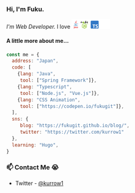 ### Hi, I'm Fuku. 

<p><em>I'm Web Developer.</em>
 I love <img src="./lang.png" width="100"></p>

#### A little more about me...
```javascript
const me = {
  address: "Japan",
  code: [
    {lang: "Java",
     tool: ["Spring Framework"]},
    {lang: "Typescript",
     tool: ["Node.js", "Vue.js"]},
    {lang: "CSS Animation",
     tool: ["https://codepen.io/fukugit"]},
  ],
  sns: {
     blog: "https://fukugit.github.io/blog/", 
     twitter: "https://twitter.com/kurrow1"
  },
  learning: "Hugo",
}
```

### 📫 Contact Me :sob:
- Twitter - [@kurrow1](https://twitter.com/kurrow1)

<!--
**fukugit/fukugit** is a ✨ _special_ ✨ repository because its `README.md` (this file) appears on your GitHub profile.

Here are some ideas to get you started:

- 🔭 I’m currently working on ...
- 🌱 I’m currently learning ...
- 👯 I’m looking to collaborate on ...
- 🤔 I’m looking for help with ...
- 💬 Ask me about ...
- 📫 How to reach me: ...
- 😄 Pronouns: ...
- ⚡ Fun fact: ...
-->
